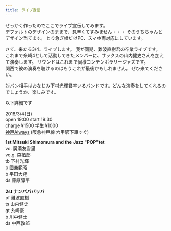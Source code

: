 ```yaml
---
title: ライブ宣伝
---
```

せっかく作ったのでここでライブ宣伝してみます。  
デフォルトのデザインのままで、見辛くてすみません・・・ そのうちちゃんとデザイン当てます。 とり急ぎ幅だけPC、スマホ両対応にしています。

さて、来たる3/4、ライブします。 我が同期、難波直樹君の卒業ライブです。  
これまで糸崎4として活動してきたメンバーに、サックスの山内健史さんを加えて演奏します。 サウンドはこれまで同様コンテンポラリージャズです。  
関西で彼の演奏を聴けるのはもうこれが最後かもしれません。 ぜひ来てください。

対バン相手はおなじみ下村光輝君率いるバンドです。どんな演奏をしてくれるのでしょうか、楽しみです。

以下詳細です

2018/3/4(日)  
open 19:00 start 19:30  
charge ¥1500 学生 ¥1000  
[神戸Always](http://always-kobe.net/) (阪急神戸線 六甲駅下車すぐ)


**1st Mitsuki Shimomura and the Jazz "POP"tet**  
vo. 廣瀬友香里  
vo,g. 森拓郎  
tb 下村光輝  
p 國兼範昭  
b 平田大翔  
ds 藤原醇平  

**2st ナンバババッバ**  
pf 難波直樹  
ts 山内健史  
gt 糸崎豪  
b 川中健士  
ds 中西敦郎

